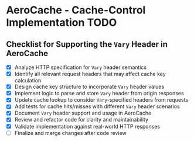 # AeroCache - Cache-Control Implementation TODO
## Checklist for Supporting the `Vary` Header in AeroCache

- [x] Analyze HTTP specification for `Vary` header semantics
- [x] Identify all relevant request headers that may affect cache key calculation
- [x] Design cache key structure to incorporate `Vary` header values
- [x] Implement logic to parse and store `Vary` header from origin responses
- [x] Update cache lookup to consider `Vary`-specified headers from requests
- [x] Add tests for cache hits/misses with different `Vary` header scenarios
- [x] Document `Vary` header support and usage in AeroCache
- [x] Review and refactor code for clarity and maintainability
- [x] Validate implementation against real-world HTTP responses
- [ ] Finalize and merge changes after code review

